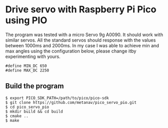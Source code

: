 # Drive servo with Raspberry Pi Pico using PIO 

The program was tested with a micro Servo 9g A0090. It should work with similar servos.  All the standard servos should response with the values between 1000ms and 2000ms. In my case I was able to achieve min and max angles using the configuration below, please change itby experimenting with yours.

```
#define MIN_DC 650
#define MAX_DC 2250
```

## Build the program

```
$ export PICO_SDK_PATH=/path/to/pico/pico-sdk
$ git clone https://github.com/metanav/pico_servo_pio.git
$ cd pico_servo_pio
$ mkdir build && cd build
$ cmake ..
$ make
```
